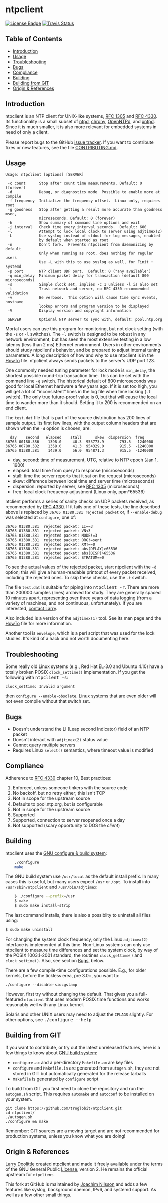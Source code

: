 ntpclient
=========
[![License Badge][]][License] [![Travis Status][]][Travis]

Table of Contents
-----------------

* [Introduction](#introduction)
* [Usage](#usage)
* [Troubleshooting](#troubleshooting)
* [Bugs](#bugs)
* [Compliance](#compliance)
* [Building](#building)
* [Building from GIT](#building-from-git)
* [Origin & References](#origin--references)


Introduction
------------

ntpclient is an NTP client for UNIX-like systems, [RFC 1305][] and
[RFC 4330][].  Its functionality is a small subset of [ntpd][],
[chrony][], [OpenNTPd][], and [xntpd][].  Since it is much smaller, it
is also more relevant for embedded systems in need of only a client.

Please report bugs to the GitHub [issue tracker][].  If you want to
contribute fixes or new features, see the file [CONTRIBUTING.md][].


Usage
-----

    Usage: ntpclient [options] [SERVER]
     
     -c count      Stop after count time measurements. Default: 0 (forever)
     -d            Debug, or diagnostics mode  Possible to enable more at compile
     -f frequency  Initialize the frequency offset.  Linux only, requires root
     -g goodness   Stop after getting a result more accurate than goodness msec,
                   microseconds. Default: 0 (forever)
     -h            Show summary of command line options and exit
     -i interval   Check time every interval seconds.  Default: 600
     -l            Attempt to lock local clock to server using adjtimex(2)
     -L            Use syslog instead of stdout for log messages, enabled
                   by default when started as root
     -n            Don't fork.  Prevents ntpclient from daemonizing by default
                   Only when running as root, does nothing for regular users
                   Use -L with this to use syslog as well, for Finit + systemd
     -p port       NTP client UDP port.  Default: 0 ("any available")
     -q min_delay  Minimum packet delay for transaction (default 800 microseconds)
     -s            Simple clock set, implies -c 1 unliess -l is also set
     -t            Trust network and server, no RFC-4330 recommended validation
     -v            Be verbose.  This option will cause time sync events, hostname
                   lookup errors and program version to be displayed
     -V            Display version and copyright information
     
     SERVER        Optional NTP server to sync with, default: pool.ntp.org

Mortal users can use this program for monitoring, but not clock setting
(with the `-s` or `-l` switches).  The `-l` switch is designed to be
robust in any network environment, but has seen the most extensive
testing in a low latency (less than 2 ms) Ethernet environment.  Users
in other environments should study ntpclient's behavior, and be prepared
to adjust internal tuning parameters.  A long description of how and why
to use ntpclient is in the [HowTo][] file.  ntpclient always sends packets
to the server's UDP port 123.

One commonly needed tuning parameter for lock mode is `min_delay`, the
shortest possible round-trip transaction time.  This can be set with the
command line `-q` switch.  The historical default of 800 microseconds
was good for local Ethernet hardware a few years ago.  If it is set too
high, you will get a lot of "inconsistent" lines in the log file when
time locking (`-l` switch).  The only true future-proof value is 0, but
that will cause the local time to wander more than it should.  Setting
it to 200 is recommended on an end client.

The `test.dat` file that is part of the source distribution has 200
lines of sample output.  Its first few lines, with the output column
headers that are shown when the `-d` option is chosen, are:

      day    second   elapsed    stall      skew  dispersion  freq
    36765 00180.386    1398.0     40.3  953773.9       793.5  -1240000
    36765 00780.382    1358.0     41.3  954329.0       915.5  -1240000
    36765 01380.381    1439.0     56.0  954871.3       915.5  -1240000

* day, second: time of measurement, UTC, relative to NTP epoch (Jan 1, 1900)
* elapsed:     total time from query to response (microseconds)
* stall:       time the server reports that it sat on the request (microseconds)
* skew:        difference between local time and server time (microseconds)
* dispersion:  reported by server, see [RFC 1305][] (microseconds)
* freq:        local clock frequency adjustment (Linux only, ppm*65536)

ntclient performs a series of sanity checks on UDP packets received, as
recommended by [RFC 4330][].  If it fails one of these tests, the line
described above is replaced by `36765 01380.381 rejected packet` or, if
`--enable-debug` was selected at `configure`, one of:

    36765 01380.381  rejected packet: LI==3
    36765 01380.381  rejected packet: VN<3
    36765 01380.381  rejected packet: MODE!=3
    36765 01380.381  rejected packet: ORG!=sent
    36765 01380.381  rejected packet: XMT==0
    36765 01380.381  rejected packet: abs(DELAY)>65536
    36765 01380.381  rejected packet: abs(DISP)>65536
    36765 01380.381  rejected packet: STRATUM==0

To see the actual values of the rejected packet, start ntpclient with
the `-d` option; this will give a human-readable printout of every
packet received, including the rejected ones.  To skip these checks, use
the `-t` switch.

The file `test.dat` is suitable for piping into <kbd>ntpclient -r</kbd>.
There are more than 200000 samples (lines) archived for study.  They are
generally spaced 10 minutes apart, representing over three years of data
logging (from a variety of machines, and not continuous, unfortunately).
If you are interested, [contact Larry][].

Also included is a version of the `adjtimex(1)` tool.  See its man page
and the [HowTo][] file for more information.

Another tool is `envelope`, which is a perl script that was used for the
lock studies.  It's kind of a hack and not worth documenting here.


Troubleshooting
---------------

Some really old Linux systems (e.g., Red Hat EL-3.0 and Ubuntu 4.10)
have a totally broken POSIX `clock_settime()` implementation.  If you
get the following with <kbd>ntpclient -s</kbd>:

    clock_settime: Invalid argument

then `configure --enable-obsolete`.  Linux systems that are even older
will not even compile without that switch set.


Bugs
----

* Doesn't understand the LI (Leap second Indicator) field of an NTP packet
* Doesn't interact with `adjtimex(2)` status value
* Cannot query multiple servers
* Requires Linux `select()` semantics, where timeout value is modified


Compliance
----------

Adherence to [RFC 4330][] chapter 10, Best practices:

1. Enforced, unless someone tinkers with the source code
2. No backoff, but no retry either; this isn't TCP
3. Not in scope for the upstream source
4. Defaults to pool.ntp.org, but is configurable
5. Not in scope for the upstream source
6. Supported
7. Supported, connection to server reopened once a day
8. Not supported (scary opportunity to DOS the _client_)


Building
--------

ntpclient uses the [GNU configure & build system][buildsystem]:

```sh
    ./configure
    make
```

The GNU build system use `/usr/local` as the default install prefix.  In
many cases this is useful, but many users expect `/usr` or `/opt`.  To
install into `/usr/sbin/ntpclient` and `/usr/bin/adjtimex`:

```sh
    $ ./configure --prefix=/usr
    $ make
    $ sudo make install-strip
```

The last command installs, there is also a possiblity to uninstall all
files using:

    $ sudo make uninstall

For changing the system clock frequency, only the Linux `adjtimex(2)`
interface is implemented at this time.  Non-Linux systems can only use
ntpclient to measure time differences and set the system clock, by way
of the POSIX 1003.1-2001 standard, the routines `clock_gettime()` and
`clock_settime()`.  Also, see section [Bugs](#bugs), below.

There are a few compile-time configurations possible.  E.g., for older
kernels, before the tickless erea, pre 3.0=, you want to:

    ./configure --disable-siocgstamp

However, first try without changing the default.  That gives you a full-
featured `ntpclient` that uses modern POSIX time functions and works
reasonably well with any Linux kernel.

Solaris and other UNIX users may need to adjust the `CFLAGS` slightly.
For other options, see <kbd>./configure --help</kbd>


Building from GIT
-----------------

If you want to contribute, or try out the latest unreleased features,
here is a few things to know about [GNU build system][buildsystem]:

- `configure.ac` and a per-directory `Makefile.am` are key files
- `configure` and `Makefile.in` are generated from `autogen.sh`,
  they are not stored in GIT but automatically generated for the
  release tarballs
- `Makefile` is generated by `configure` script

To build from GIT you first need to clone the repository and run the
`autogen.sh` script.  This requires `automake` and `autoconf` to be
installed on your system.

    git clone https://github.com/troglobit/ntpclient.git
    cd ntpclient/
    ./autogen.sh
    ./configure && make

Remember: GIT sources are a moving target and are not recommended for
production systems, unless you know what you are doing!


Origin & References
-------------------

[Larry Doolittle][] created ntpclient and made it freely available under
the terms of the GNU General Public [License][], version 2.  He remains
the official upstream for `ntpclient`.

This fork at GitHub is maintained by [Joachim Nilsson][] and adds a few
features like syslog, background daemon, IPv6, and systemd support.  As
well as a few other small things.

[ntpd]:            http://www.ntp.org
[xntpd]:           http://www.eecis.udel.edu/~mills/ntp/
[chrony]:          http://chrony.tuxfamily.org/
[OpenNTPd]:        http://www.openntpd.org
[RFC 1305]:        http://tools.ietf.org/html/rfc1305
[RFC 4330]:        http://tools.ietf.org/html/rfc4330
[Larry Doolittle]: http://doolittle.icarus.com/ntpclient/
[contact Larry]:   larry@doolittle.boa.org
[buildsystem]:     https://airs.com/ian/configure/
[License]:         http://www.gnu.org/licenses/old-licenses/gpl-2.0.html
[License Badge]:   https://img.shields.io/badge/License-GPL%20v2-blue.svg
[Travis]:          https://travis-ci.org/troglobit/ntpclient
[Travis Status]:   https://travis-ci.org/troglobit/ntpclient.png?branch=master
[CONTRIBUTING.md]: docs/CONTRIBUTING.md
[issue tracker]:   https://github.com/troglobit/ntpclient/issues
[HowTo]:           https://github.com/troglobit/ntpclient/doc/HowTo.md
[Joachim Nilsson]: http://troglobit.com
